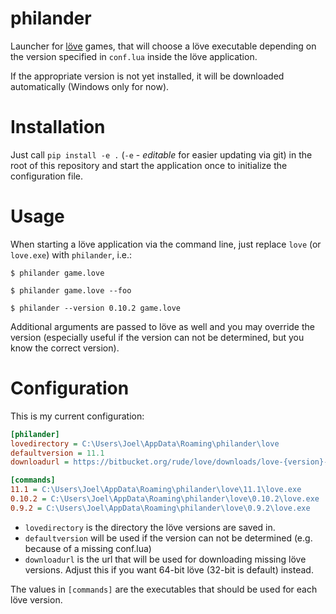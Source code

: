 # philander
Launcher for [löve](https://love2d.org/) games, that will choose a löve executable depending on the version specified in `conf.lua` inside the löve application.

If the appropriate version is not yet installed, it will be downloaded automatically (Windows only for now).

# Installation
Just call `pip install -e .` (`-e` - *editable* for easier updating via git) in the root of this repository and start the application once to initialize the configuration file.

# Usage
When starting a löve application via the command line, just replace `love` (or `love.exe`) with `philander`, i.e.:
```console
$ philander game.love

$ philander game.love --foo

$ philander --version 0.10.2 game.love
```

Additional arguments are passed to löve as well and you may override the version (especially useful if the version can not be determined, but you know the correct version).

# Configuration
This is my current configuration:
```ini
[philander]
lovedirectory = C:\Users\Joel\AppData\Roaming\philander\love
defaultversion = 11.1
downloadurl = https://bitbucket.org/rude/love/downloads/love-{version}-win32.zip

[commands]
11.1 = C:\Users\Joel\AppData\Roaming\philander\love\11.1\love.exe
0.10.2 = C:\Users\Joel\AppData\Roaming\philander\love\0.10.2\love.exe
0.9.2 = C:\Users\Joel\AppData\Roaming\philander\love\0.9.2\love.exe
```

* `lovedirectory` is the directory the löve versions are saved in.
* `defaultversion` will be used if the version can not be determined (e.g. because of a missing conf.lua)
* `downloadurl` is the url that will be used for downloading missing löve versions. Adjust this if you want 64-bit löve (32-bit is default) instead.

The values in `[commands]` are the executables that should be used for each löve version.

